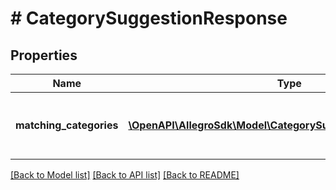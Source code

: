 # # CategorySuggestionResponse

## Properties

Name | Type | Description | Notes
------------ | ------------- | ------------- | -------------
**matching_categories** | [**\OpenAPI\AllegroSdk\Model\CategorySuggestionCategoryNode[]**](CategorySuggestionCategoryNode.md) | List of categories matching with given phrase. |

[[Back to Model list]](../../README.md#models) [[Back to API list]](../../README.md#endpoints) [[Back to README]](../../README.md)
